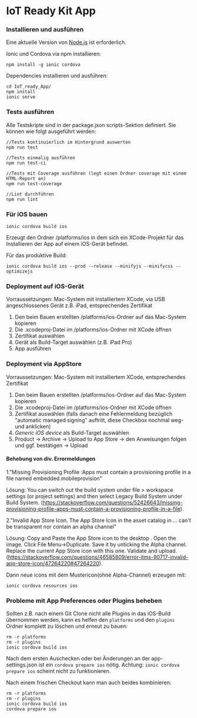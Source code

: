 # IoT Ready Kit App

### Installieren und ausführen

Eine aktuelle Version von [Node.js](https://nodejs.org/) ist erforderlich.

Ionic und Cordova via npm installieren:

    npm install -g ionic cordova

Dependencies installieren und ausführen:

    cd IoT_ready_App/
    npm install
    ionic serve

### Tests ausführen
Alle Testskripte sind in der package.json scripts-Sektion definiert. Sie können wie folgt ausgeführt werden:

    //Tests kontinuierlich im Hintergrund auswerten
    npm run test

    //Tests einmalig ausführen
    npm run test-ci

    //Tests mit Coverage ausführen (legt einen Ordner coverage mit einem HTML-Report an)
    npm run test-coverage

    //Lint durchführen
    npm run lint


### Für iOS bauen

    ionic cordova build ios

Erzeugt den Ordner /platforms/ios in dem sich ein XCode-Projekt für das Installieren der App auf einem iOS-Gerät befindet.

Für das produktive Build:

    ionic cordova build ios --prod --release --minifyjs --minifycss --optimizejs

### Deployment auf iOS-Gerät

Vorraussetzungen: Mac-System mit installiertem XCode, via USB angeschlossenes Gerät z.B. iPad, entsprechendes Zertifikat

1. Den beim Bauen erstellten /platforms/ios-Ordner auf das Mac-System kopieren
2. Die .xcodeproj-Datei im /platforms/ios-Ordner mit XCode öffnen
3. Zertifikat auswählen
4. Gerät als Build-Target auswählen (z.B. iPad Pro)
5. App ausführen

### Deployment via AppStore

Vorraussetzungen: Mac-System mit installiertem XCode, entsprechendes Zertifikat

1. Den beim Bauen erstellten /platforms/ios-Ordner auf das Mac-System kopieren
2. Die .xcodeproj-Datei im /platforms/ios-Ordner mit XCode öffnen
3. Zertifikat auswählen (falls danach eine Fehlermeldung bezüglich "automatic managed signing" auftritt, diese Checkbox nochmal weg-und anklicken)
4. _Generic iOS device_ als Build-Target auswählen
5. Product -> Archive -> Upload to App Store -> den Anweisungen folgen und ggf. bestätigen -> Upload

#### Behebung von div. Errormeldungen

1."Missing Provisioning Profile :Apps must contain a provisioning profile in a file named embedded.mobileprovision"

Lösung: You can switch out the build system under file > workspace settings (or project settings) and then select Legacy Build System under Build System. 
(https://stackoverflow.com/questions/52426643/missing-provisioning-profile-apps-must-contain-a-provisioning-profile-in-a-file).

2."Invalid App Store Icon. The App Store Icon in the asset catalog in ... can't be transparent nor contain an alpha channel"

Lösung: Copy and Paste the App Store icon to the desktop . Open the image. Click File Menu->Duplicate.
Save it by unticking the Alpha channel.
Replace the current App Store icon with this one.
Validate and upload.(https://stackoverflow.com/questions/46585809/error-itms-90717-invalid-app-store-icon/47264220#47264220).

Dann neue icons mit dem Mustericon(ohne Alpha-Channel) erzeugen mit: 
    
    ionic cordova resources ios 

### Probleme mit App Preferences oder Plugins beheben

Sollten z.B. nach einem Git Clone nicht alle Plugins in das iOS-Build übernommen werden, kann es helfen den `platforms` und den `plugins` Ordner komplett zu löschen und erneut zu bauen:

    rm -r platforms
    rm -r plugins
    ionic cordova build ios 

Nach dem ersten Auschecken oder bei Änderungen an der app-settings.json ist ein `cordova prepare ios` nötig. Achtung: `ionic cordova prepare ios` scheint nicht zu funktionieren. 

Nach einem frischen Checkout kann man auch beides kombinieren:

    rm -r platforms
    rm -r plugins
    ionic cordova build ios
    cordova prepare ios
